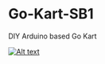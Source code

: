 # Go-Kart-SB1

DIY Arduino based Go Kart

[![Alt text](https://img.youtube.com/vi/MDKwTZBi3N8/0.jpg)](https://www.youtube.com/watch?v=MDKwTZBi3N8)
